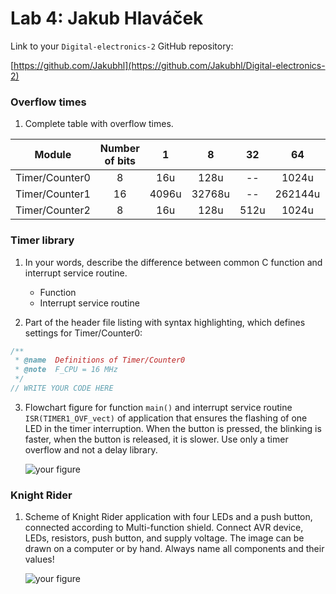 # Lab 4: Jakub Hlaváček

Link to your `Digital-electronics-2` GitHub repository:

   [https://github.com/Jakubhl](https://github.com/Jakubhl/Digital-electronics-2)

### Overflow times

1. Complete table with overflow times.

| **Module** | **Number of bits** | **1** | **8** | **32** | **64** | **128** | **256** | **1024** |
| :-: | :-: | :-: | :-: | :-: | :-: | :-: | :-: | :-: |
| Timer/Counter0 | 8  | 16u | 128u | -- | 1024u | -- | 4096u | 16384u |
| Timer/Counter1 | 16 | 4096u | 32768u | -- | 262144u | -- | 1048576u | 4194304u |
| Timer/Counter2 | 8  | 16u | 128u | 512u | 1024u | 2048u | 4096u | 16384u |


### Timer library

1. In your words, describe the difference between common C function and interrupt service routine.
   * Function
   * Interrupt service routine

2. Part of the header file listing with syntax highlighting, which defines settings for Timer/Counter0:

```c
/**
 * @name  Definitions of Timer/Counter0
 * @note  F_CPU = 16 MHz
 */
// WRITE YOUR CODE HERE
```

3. Flowchart figure for function `main()` and interrupt service routine `ISR(TIMER1_OVF_vect)` of application that ensures the flashing of one LED in the timer interruption. When the button is pressed, the blinking is faster, when the button is released, it is slower. Use only a timer overflow and not a delay library.

   ![your figure]()


### Knight Rider

1. Scheme of Knight Rider application with four LEDs and a push button, connected according to Multi-function shield. Connect AVR device, LEDs, resistors, push button, and supply voltage. The image can be drawn on a computer or by hand. Always name all components and their values!

   ![your figure]()
